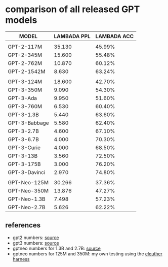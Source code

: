 
# comparison of all released GPT models

| MODEL         | LAMBADA PPL | LAMBADA ACC |
|---------------|-------------|-------------|
|               |             |             |
| GPT-2-117M    | 35.130      | 45.99%      |
| GPT-2-345M    | 15.600      | 55.48%      |
| GPT-2-762M    | 10.870      | 60.12%      |
| GPT-2-1542M   | 8.630       | 63.24%      |
|               |             |             |
| GPT-3-124M    | 18.600      | 42.70%      |
| GPT-3-350M    | 9.090       | 54.30%      |
| GPT-3-Ada     | 9.950       | 51.60%      |
| GPT-3-760M    | 6.530       | 60.40%      |
| GPT-3-1.3B    | 5.440       | 63.60%      |
| GPT-3-Babbage | 5.580       | 62.40%      |
| GPT-3-2.7B    | 4.600       | 67.10%      |
| GPT-3-6.7B    | 4.000       | 70.30%      |
| GPT-3-Curie   | 4.000       | 68.50%      |
| GPT-3-13B     | 3.560       | 72.50%      |
| GPT-3-175B    | 3.000       | 76.20%      |
| GPT-3-Davinci | 2.970       | 74.80%      |
|               |             |             |
| GPT-Neo-125M  | 30.266      | 37.36%      |
| GPT-Neo-350M  | 13.876      | 47.27%      |
| GPT-Neo-1.3B  | 7.498       | 57.23%      |
| GPT-Neo-2.7B  | 5.626       | 62.22%      |

## references

+ gpt2 numbers: [source](https://cdn.openai.com/better-language-models/language_models_are_unsupervised_multitask_learners.pdf)
+ gpt3 numbers: [source](https://blog.eleuther.ai/gpt3-model-sizes/)
+ gptneo numbers for 1.3B and 2.7B: [source](https://github.com/EleutherAI/gpt-neo/#linguistic-reasoning)
+ gptneo numbers for 125M and 350M: my own testing using the [eleuther harness](https://github.com/EleutherAI/lm-evaluation-harness)